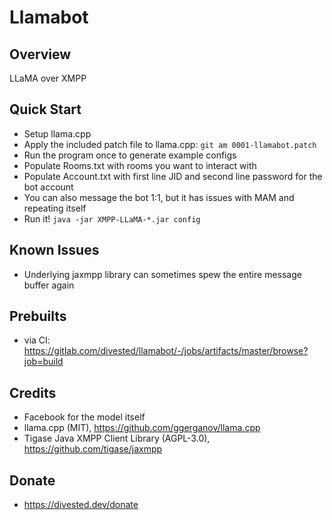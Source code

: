 Llamabot
=======

Overview
--------
LLaMA over XMPP

Quick Start
-----------
- Setup llama.cpp
- Apply the included patch file to llama.cpp: `git am 0001-llamabot.patch`
- Run the program once to generate example configs
- Populate Rooms.txt with rooms you want to interact with
- Populate Account.txt with first line JID and second line password for the bot account
- You can also message the bot 1:1, but it has issues with MAM and repeating itself
- Run it! `java -jar XMPP-LLaMA-*.jar config`

Known Issues
------------
- Underlying jaxmpp library can sometimes spew the entire message buffer again

Prebuilts
---------
- via CI: https://gitlab.com/divested/llamabot/-/jobs/artifacts/master/browse?job=build

Credits
-------
- Facebook for the model itself
- llama.cpp (MIT), https://github.com/ggerganov/llama.cpp
- Tigase Java XMPP Client Library (AGPL-3.0), https://github.com/tigase/jaxmpp

Donate
-------
- https://divested.dev/donate
